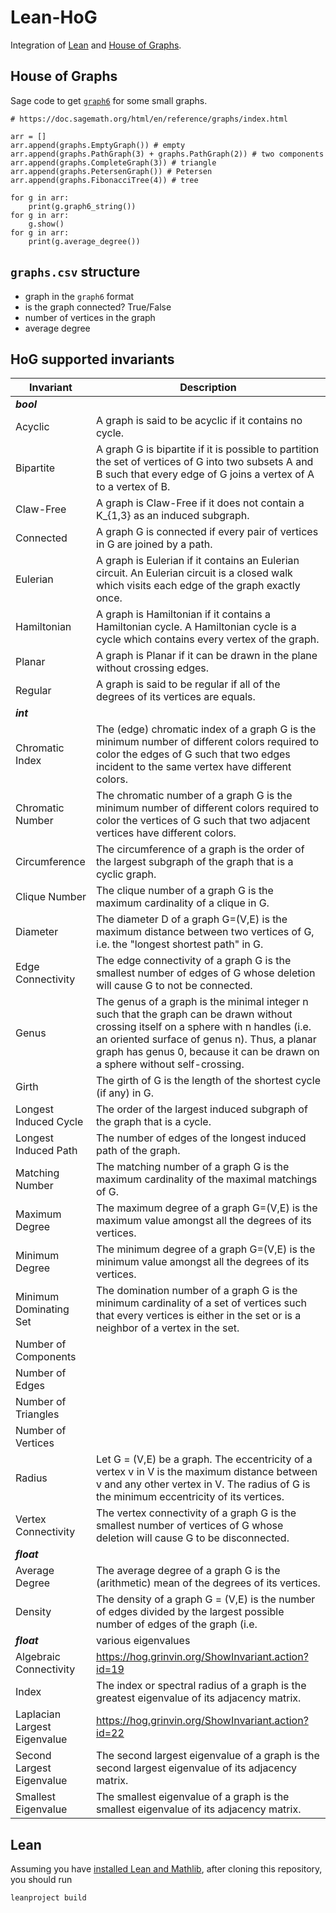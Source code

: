 # Lean-HoG

Integration of [Lean](https://leanprover.github.io) and [House of Graphs](http://hog.grinvin.org/).

## House of Graphs

Sage code to get [`graph6`](https://users.cecs.anu.edu.au/~bdm/data/formats.txt) for some small graphs.

```
# https://doc.sagemath.org/html/en/reference/graphs/index.html

arr = []
arr.append(graphs.EmptyGraph()) # empty
arr.append(graphs.PathGraph(3) + graphs.PathGraph(2)) # two components
arr.append(graphs.CompleteGraph(3)) # triangle
arr.append(graphs.PetersenGraph()) # Petersen
arr.append(graphs.FibonacciTree(4)) # tree

for g in arr:
    print(g.graph6_string())
for g in arr:
    g.show()
for g in arr:
    print(g.average_degree())
```

## `graphs.csv` structure

* graph in the `graph6` format
* is the graph connected? True/False
* number of vertices in the graph
* average degree

## HoG supported invariants

| Invariant                    | Description  |
|------------------------------|--------------|
| ***bool***                   |  |
| Acyclic                      | A graph is said to be acyclic if it contains no cycle.  |
| Bipartite                    | A graph G is bipartite if it is possible to partition the set of vertices of G into two subsets A and B such that every edge of G joins a vertex of A to a vertex of B. |
| Claw-Free                    | A graph is Claw-Free if it does not contain a K_{1,3} as an induced subgraph. |
| Connected                    | A graph G is connected if every pair of vertices in G are joined by a path. |
| Eulerian                     | A graph is Eulerian if it contains an Eulerian circuit. An Eulerian circuit is a closed walk which visits each edge of the graph exactly once. |
| Hamiltonian                  | A graph is Hamiltonian if it contains a Hamiltonian cycle. A Hamiltonian cycle is a cycle which contains every vertex of the graph. |
| Planar                       | A graph is Planar if it can be drawn in the plane without crossing edges. |
| Regular                      | A graph is said to be regular if all of the degrees of its vertices are equals. |
| ***int***                    |  |
| Chromatic Index              | The (edge) chromatic index of a graph G is the minimum number of different colors required to color the edges of G such that two edges incident to the same vertex have different colors. |
| Chromatic Number             | The chromatic number of a graph G is the minimum number of different colors required to color the vertices of G such that two adjacent vertices have different colors. |
| Circumference                | The circumference of a graph is the order of the largest subgraph of the graph that is a cyclic graph. |
| Clique Number                | The clique number of a graph G is the maximum cardinality of a clique in G. |
| Diameter                     | The diameter D of a graph G=(V,E) is the maximum distance between two vertices of G, i.e. the "longest shortest path" in G. |
| Edge Connectivity            | The edge connectivity of a graph G is the smallest number of edges of G whose deletion will cause G to not be connected. |
| Genus                        | The genus of a graph is the minimal integer n such that the graph can be drawn without crossing itself on a sphere with n handles (i.e. an oriented surface of genus n). Thus, a planar graph has genus 0, because it can be drawn on a sphere without self-crossing. |
| Girth                        | The girth of G is the length of the shortest cycle (if any) in G. |
| Longest Induced Cycle        | The order of the largest induced subgraph of the graph that is a cycle. |
| Longest Induced Path         | The number of edges of the longest induced path of the graph. |
| Matching Number              | The matching number of a graph G is the maximum cardinality of the maximal matchings of G. |
| Maximum Degree               | The maximum degree of a graph G=(V,E) is the maximum value amongst all the degrees of its vertices. |
| Minimum Degree               | The minimum degree of a graph G=(V,E) is the minimum value amongst all the degrees of its vertices. |
| Minimum Dominating Set       | The domination number of a graph G is the minimum cardinality of a set of vertices such that every vertices is either in the set or is a neighbor of a vertex in the set. |
| Number of Components         |  |
| Number of Edges              |  |
| Number of Triangles          |  |
| Number of Vertices           |  |
| Radius                       | Let G = (V,E) be a graph. The eccentricity of a vertex v in V is the maximum distance between v and any other vertex in V. The radius of G is the minimum eccentricity of its vertices. |
| Vertex Connectivity          | The vertex connectivity of a graph G is the smallest number of vertices of G whose deletion will cause G to be disconnected. |
| ***float***                  |  |
| Average Degree               | The average degree of a graph G is the (arithmetic) mean of the degrees of its vertices. |
| Density                      | The density of a graph G = (V,E) is the number of edges divided by the largest possible number of edges of the graph (i.e. |V|*(|V|-1)/2). |
| ***float***                  | various eigenvalues  |
| Algebraic Connectivity       | https://hog.grinvin.org/ShowInvariant.action?id=19 |
| Index                        | The index or spectral radius of a graph is the greatest eigenvalue of its adjacency matrix. |
| Laplacian Largest Eigenvalue | https://hog.grinvin.org/ShowInvariant.action?id=22 |
| Second Largest Eigenvalue    | The second largest eigenvalue of a graph is the second largest eigenvalue of its adjacency matrix. |
| Smallest Eigenvalue          | The smallest eigenvalue of a graph is the smallest eigenvalue of its adjacency matrix. |

## Lean

Assuming you have [installed Lean and Mathlib](https://leanprover-community.github.io/index.html), after cloning this repository, you should run

    leanproject build


